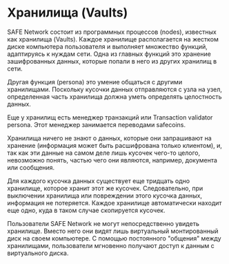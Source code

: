 # Хранилища (Vaults)
SAFE Network состоит из программных процессов (nodes), известных как хранилища (Vaults). Каждое хранилище располагается на жестком диске компьютера пользователя и выполняет множество функций, адаптируясь к нуждам сети. Одна из главных функций это хранение зашифрованных данных, которые попали в него из других хранилищ в сети.

Другая функция (persona) это умение общаться с другими хранилищами. Поскольку кусочки данных отправляются с узла на узел, определенная часть хранилища должна уметь определять целостность данных.

Еще у хранилищ есть менеджер транзакций или Transaction validator persona. Этот менеджер занимается переводами safecoins.

Хранилища ничего не знают о данных, которые они запрашивают на хранение (информация может быть расшифрована только клиентом), и, так как эти данные на самом деле лишь кусочек чего-то целого, невозможно понять, частью чего они являются, например, документа или сообщения.

Для каждого кусочка данных существует еще тридцать одно хранилище, которое хранит этот же кусочек. Следовательно, при выключении хранилища или повреждении этого кусочка данных, информация не потеряется. Каждое хранилище автоматически находит еще одно, куда в таком случае скопируется кусочек.

Пользователи SAFE Network не могут непосредственно увидеть хранилище. Вместо него они видят лишь виртуальный монтированный диск на своем компьютере. С помощью постоянного "общения" между хранилищами, пользователи мгновенно получают доступ к данным с виртуального диска.